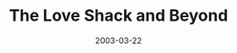 ---
_schema: default
title: The Love Shack and Beyond
link: https://www.geocaching.com/geocache/GC5397
owner: renegadejane
date: 2003-03-22
log_type: Found it
display_coords: N 40° 55.510' W 074° 53.991'
latitude: '40.925166'
longitude: '-74.89985'
first_stage: false
bogus: false
zhanna_log:  >-
  Hi, Jane and friends!


  What a fun cache. We started from your suggested parking area and took an easy stroll up to the shack. While Aaron rested on the porch, I found the letterbox, and then we searched for the first stage of your cache. We had no trouble finding it, and it's still in good condition. Then we sat for a while on the porch of the shack and enjoyed the lovely warm day! The cabin itself is so neat—I love finding structures like that in the woods. On our way to the second part, we searched for another cache in the park and then finished up by finding your main cache. It was an easy find, though we felt we were being watched by some kids on the nearby rocks. I waited till they left before pulling out the cache. Though the bags were wet, the container was dry inside, and everything was in fine condition. The wind picked up suddenly while we were looking through the contents, but we managed to catch everything before it blew away. 🙂 We didn't trade anything this time. Thanks so much for a great hike and hunt in a very beautiful area!


  Zhanna and Aaron
rich_log:
post_id: 279
image_gallery_zh: gallery3
---